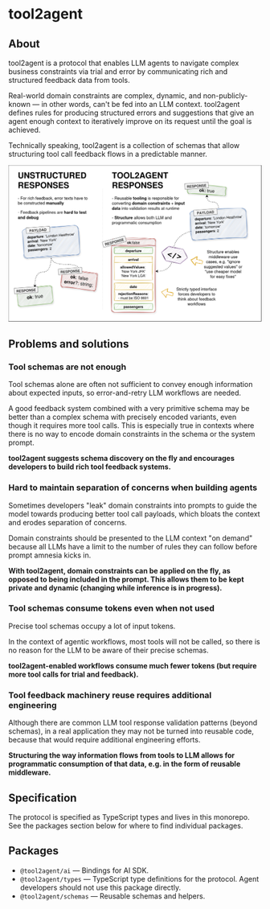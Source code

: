 # tool2agent

## About

tool2agent is a protocol that enables LLM agents to navigate complex business constraints via trial and error by communicating rich and structured feedback data from tools.

Real-world domain constraints are complex, dynamic, and non-publicly-known — in other words, can't be fed into an LLM context. tool2agent defines rules for producing structured errors and suggestions that give an agent enough context to iteratively improve on its request until the goal is achieved.

Technically speaking, tool2agent is a collection of schemas that allow structuring tool call feedback flows in a predictable manner.

![LLM](https://raw.githubusercontent.com/promptware/tool2agent/master/img/slide-1.png)

## Problems and solutions

### Tool schemas are not enough

Tool schemas alone are often not sufficient to convey enough information about expected inputs, so error-and-retry LLM workflows are needed.

A good feedback system combined with a very primitive schema may be better than a complex schema with precisely encoded variants, even though it requires more tool calls. This is especially true in contexts where there is no way to encode domain constraints in the schema or the system prompt.

**tool2agent suggests schema discovery on the fly and encourages developers to build rich tool feedback systems.**

### Hard to maintain separation of concerns when building agents

Sometimes developers "leak" domain constraints into prompts to guide the model towards producing better tool call payloads, which bloats the context and erodes separation of concerns.

Domain constraints should be presented to the LLM context "on demand" because all LLMs have a limit to the number of rules they can follow before prompt amnesia kicks in.

**With tool2agent, domain constraints can be applied on the fly, as opposed to being included in the prompt. This allows them to be kept private and dynamic (changing while inference is in progress).**

### Tool schemas consume tokens even when not used

Precise tool schemas occupy a lot of input tokens.

In the context of agentic workflows, most tools will not be called, so there is no reason for the LLM to be aware of their precise schemas.

**tool2agent-enabled workflows consume much fewer tokens (but require more tool calls for trial and feedback).**

### Tool feedback machinery reuse requires additional engineering

Although there are common LLM tool response validation patterns (beyond schemas), in a real application they may not be turned into reusable code, because that would require additional engineering efforts.

**Structuring the way information flows from tools to LLM allows for programmatic consumption of that data, e.g. in the form of reusable middleware.**

## Specification

The protocol is specified as TypeScript types and lives in this monorepo. See the packages section below for where to find individual packages.

## Packages

- `@tool2agent/ai` — Bindings for AI SDK.
- `@tool2agent/types` — TypeScript type definitions for the protocol. Agent developers should not use this package directly.
- `@tool2agent/schemas` — Reusable schemas and helpers.
